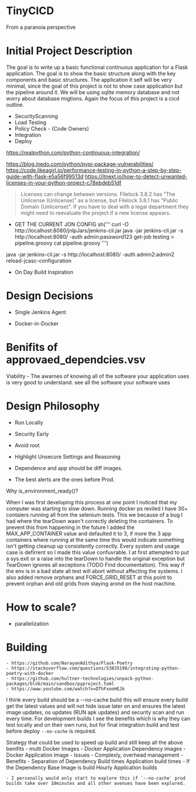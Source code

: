 # TinyCICD

From a paranoia perspective 

# Initial Project Description

The goal is to write up a basic functional continuous application for a Flask application. The goal is to show the basic structure along with the key components and basic structures. The application it self will be very minimal, since the goal of this project is not to show case application but the pipeline around it. We will be using sqlite memory database and not worry about database migtions. Again the focus of this project is a cicd outline. 

- SecurityScanning 
- Load Testing
- Policy Check - (Code Owners)
- Integration
- Deploy

https://realpython.com/python-continuous-integration/

https://blog.inedo.com/python/pypi-package-vulnerabilities/
https://code.likeagirl.io/performance-testing-in-python-a-step-by-step-guide-with-flask-e5a56f99513d
https://itnext.io/how-to-detect-unwanted-licenses-in-your-python-project-c78ebdeb51df
> Licenses can change between versions. Filelock 3.8.2 has “The Unlicense (Unlicense)” as a license, but Filelock 3.8.1 has “Public Domain (Unlicense)”. If you have to deal with a legal department they might need to reevaluate the project if a new license appears.

- GET THE CURRENT JON CONFIG
                sh('''
                curl -O http://localhost:8080/jnlpJars/jenkins-cli.jar
                java -jar jenkins-cli.jar -s http://localhost:8080/ -auth admin:password123 get-job testing > pipeline.groovy
                cat pipeline.groovy
                ''')

java -jar jenkins-cli.jar -s http://localhost:8080/ -auth admin2:admin2 reload-jcasc-configuration


- On Day Build Inspiration 


# Design Decisions
- Single Jenkins Agent

- Docker-in-Docker


# Benifits of approvaed_dependcies.vsv

Viability - The awarnes of knowing all of the software your application uses is very good to understand. see all the software your software uses


# Design Philosophy
- Run Locally

- Security Early

- Avoid root 

- Highlight Unsecure Settings and Reasoning

- Dependence and app should be diff images.

- The best alerts are the ones before Prod.



Why is_environment_ready()?

When I was first developing this process at one point I noticed that my computer was starting to slow down. Running docker ps reviled I have 30+ contaiers running all from the selenium tests. This we because of a bug I had where the tearDown wasn't correctly deleting the containers. To prevent this from happening in the future I added the MAX_APP_CONTAINER value and defaulted it to 3, if more the 3 app containers where running at the same time this would indicate something isn't getting cleanup up consistently correctly. Every system and usage case is defirrent so I made this value confuvrable. I at first attempted to put a sys.exit or a raise into the tearDown to handle the original exception but TearDown ignores all exceptions (TODO Find documentation). This way if the env is in a bad state all test will abort without affecting the systems. I also added remove orphans and FORCE_GRID_RESET at this point to prevent orphan and old grids from staying arond on the host machine. 


# How to scale? 
- parallelization 


# Building
    - https://github.com/NarayanAdithya/Flask-Poetry 
    - https://stackoverflow.com/questions/53835198/integrating-python-poetry-with-docker
    - https://github.com/hultner-technologies/unpack-python-packages/blob/main/sandbox/pyproject.toml
    - https://www.youtube.com/watch?v=DThFxooHEJk



I think every build should be a --no-cache build this will ensure every build get the latest values and will not hide issue later on and ensures the latest image updates, os updates (RUN apk updates) and security scan and run every time. For development builds I see the benefits which is why they can test locally and on their own runs, but for final integration build and test before deploy `--no-cache` is required.

Strategy that could be used to speed up build and still keep all the above benifits
    - multi Docker Images 
        - Docker Application Dependency images
        - Docker Application Image
    - Issues 
        - Complexly, overhead management
    - Benefits
        - Separation of Dependency Build times Application build times 
        - If the Dependency Base Image is build Hourly Application builds

    - I personally would only start to explore this if `--no-cache` prod builds take over 10minutes and all other avenues have been explored. 